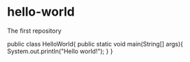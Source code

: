 # hello-world
The first repository

public class HelloWorld{
    public static void main(String[] args){
        System.out.println("Hello world!");
    }
}
